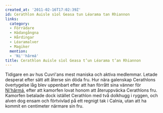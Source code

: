 ```yaml
---
created_at: '2011-02-16T17:02:39Z'
id: Cerathlon Auisle sìol Geasa tun Léarama tan Rhiannon
links:
  category:
  - Förrädare
  - Hädangångna
  - Hårdingar
  - Léaramalver
  - Magiker
  mention:
  - 'Ni''hârmá'
title: Cerathlon Auisle sìol Geasa t’un Léarama t’an Rhiannon
---
```


Tidigare en av hus Cuvri'ans mest maniska och aktiva medlemmar. Letade desperat efter sätt att
återse sin döda fru. Hur nära galenskap Cerathlons övertygelse låg blev uppenbart efter att han
förrått sina vänner för [Ni'hârmá], efter att kamorfen lovat honom att återuppväcka Cerathlons fru.
Kamorfen betalade dock istället Cerathlon med två dolkhugg i ryggen, och alven dog ensam och
förtvivlad på ett regnigt tak i Calnia, utan att ha kommit en centimeter närmare sin fru.

  [Ni'hârmá]: Nihârmá